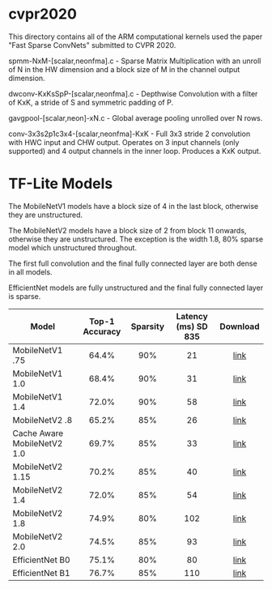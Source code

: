 # cvpr2020
This directory contains all of the ARM computational kernels used the paper "Fast
Sparse ConvNets" submitted to CVPR 2020.

spmm-NxM-[scalar,neonfma].c - Sparse Matrix Multiplication with an unroll of N
in the HW dimension and a block size of M in the channel output dimension.

dwconv-KxKsSpP-[scalar,neonfma].c - Depthwise Convolution with a filter of KxK,
a stride of S and symmetric padding of P.

gavgpool-[scalar,neon]-xN.c - Global average pooling unrolled over N rows.

conv-3x3s2p1c3x4-[scalar,neonfma]-KxK - Full 3x3 stride 2 convolution with
HWC input and CHW output.  Operates on 3 input channels (only supported) and 4
output channels in the inner loop.  Produces a KxK output.

# TF-Lite Models

The MobileNetV1 models have a block size of 4 in the last block, otherwise they are unstructured.

The MobileNetV2 models have a block size of 2 from block 11 onwards, otherwise they are unstructured.  The exception is the width 1.8, 80% sparse model which unstructured throughout.

The first full convolution and the final fully connected layer are both dense in all models.

EfficientNet models are fully unstructured and the final fully connected layer is sparse.

| Model | Top-1 Accuracy | Sparsity | Latency (ms) SD 835 | Download |
|-------|:----------------:|:----------:|:---------------------:|:----------:|
| MobileNetV1 .75  | 64.4% | 90% | 21 | [link](https://storage.googleapis.com/fast-convnets/tflite-models/mbv1_.75_12_90_64.4.tflite)
| MobileNetV1 1.0  | 68.4% | 90% | 31 | [link](https://storage.googleapis.com/fast-convnets/tflite-models/mbv1_1.0_12_90_68.4.tflite)
| MobileNetV1 1.4  | 72.0% | 90% | 58 | [link](https://storage.googleapis.com/fast-convnets/tflite-models/mbv1_1.4_12_90_72.0.tflite)
| MobileNetV2 .8   | 65.2% | 85% | 26 |[link](https://storage.googleapis.com/fast-convnets/tflite-models/mbv2_.80_11-16b2_85_65_2.tflite)
| Cache Aware MobileNetV2 1.0 | 69.7% | 85% | 33 | [link](https://storage.googleapis.com/fast-convnets/tflite-models/humannasnet_1.0_x_85_69_7.tflite)
| MobileNetV2 1.15 | 70.2% | 85% | 40 | [link](https://storage.googleapis.com/fast-convnets/tflite-models/mbv2_1.15_11-16b2_85_70_2.tflite)
| MobileNetV2 1.4  | 72.0% | 85% | 54 | [link](https://storage.googleapis.com/fast-convnets/tflite-models/mbv2_1.4_11-16b2_85_72_0.tflite)
| MobileNetV2 1.8  | 74.9% | 80% | 102 | [link](https://storage.googleapis.com/fast-convnets/tflite-models/mbv2_1.8_x_80_74.9.tflite)
| MobileNetV2 2.0  | 74.5% | 85% | 93 | [link](https://storage.googleapis.com/fast-convnets/tflite-models/mbv2_2.0_11-16b2_85_74_5.tflite)
| EfficientNet B0  | 75.1% | 80% | 80 | [link](https://storage.googleapis.com/fast-convnets/tflite-models/en_b0_x_80_75_1.tflite)
| EfficientNet B1  | 76.7% | 85% | 110 | [link](https://storage.googleapis.com/fast-convnets/tflite-models/en_b1_x_85_76.7.tflite)
